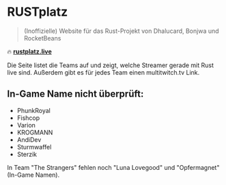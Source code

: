 # RUSTplatz
> (Inoffizielle) Website für das Rust-Projekt von Dhalucard, Bonjwa und RocketBeans

:fire: [**rustplatz.live**](https://rustplatz.live)

Die Seite listet die Teams auf und zeigt, welche Streamer gerade mit Rust live sind.
Außerdem gibt es für jedes Team einen multitwitch.tv Link.

## In-Game Name nicht überprüft:
- PhunkRoyal
- Fishcop
- Varion
- KROGMANN
- AndiDev
- Sturmwaffel
- Sterzik

In Team "The Strangers" fehlen noch "Luna Lovegood" und "Opfermagnet" (In-Game Namen).
